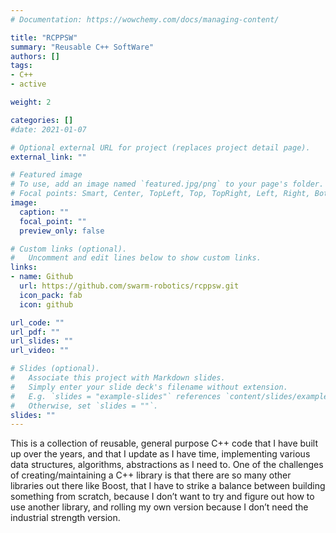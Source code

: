 ```yaml
---
# Documentation: https://wowchemy.com/docs/managing-content/

title: "RCPPSW"
summary: "Reusable C++ SoftWare"
authors: []
tags:
- C++
- active

weight: 2

categories: []
#date: 2021-01-07

# Optional external URL for project (replaces project detail page).
external_link: ""

# Featured image
# To use, add an image named `featured.jpg/png` to your page's folder.
# Focal points: Smart, Center, TopLeft, Top, TopRight, Left, Right, BottomLeft, Bottom, BottomRight.
image:
  caption: ""
  focal_point: ""
  preview_only: false

# Custom links (optional).
#   Uncomment and edit lines below to show custom links.
links:
- name: Github
  url: https://github.com/swarm-robotics/rcppsw.git
  icon_pack: fab
  icon: github

url_code: ""
url_pdf: ""
url_slides: ""
url_video: ""

# Slides (optional).
#   Associate this project with Markdown slides.
#   Simply enter your slide deck's filename without extension.
#   E.g. `slides = "example-slides"` references `content/slides/example-slides.md`.
#   Otherwise, set `slides = ""`.
slides: ""
---
```

This is a collection of reusable, general purpose C++ code that I have built up
over the years, and that I update as I have time, implementing various data
structures, algorithms, abstractions as I need to. One of the challenges of
creating/maintaining a C++ library is that there are so many other libraries out
there like Boost, that I have to strike a balance between building something
from scratch, because I don’t want to try and figure out how to use another
library, and rolling my own version because I don’t need the industrial strength
version.
